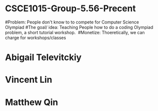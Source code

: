 # CSCE1015-Group-5.56-Precent
#Problem: People don't know to to compete for Computer Science Olympiad
#The goal/ idea: Teaching People how to do a coding Olympiad problem, a short tutorial workshop. 
#Monetize: Thoeretically, we can charge for workshops/classes
# Abigail Televitckiy
# Vincent Lin
# Matthew Qin
